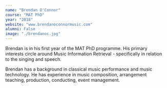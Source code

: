```yaml
---
name: "Brendan O'Connor"
course: "MAT PhD"
year: "2018"
website: "www.brendanoconnormusic.com"
alumni: False
image: "./brendanoc.jpg"
---
```

Brendan is in his first year of the MAT PhD programme. His primary interests circle around Music Information Retrieval - specifically in relation to the singing and speech.

Brendan has a background in classical  music performance and music technology. He has experience in music composition, arrangement teaching, production, conducting, event management.